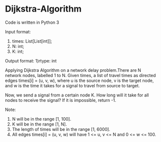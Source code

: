 # Dijkstra-Algorithm

Code is written in Python 3

Input format:
1) times: List[List[int]];
2) N: int;
3) K: int;

Output format:
1)rtype: int
       

Applying Dijkstra Algorithm on a network delay problem.There are N network nodes, labelled 1 to N.
Given times, a list of travel times as directed edges times[i] = (u, v, w), where u is the source node, v is the target node, and w is the time it takes for a signal to travel from source to target.

Now, we send a signal from a certain node K. How long will it take for all nodes to receive the signal? If it is impossible, return -1.

Note:
1) N will be in the range [1, 100].
2) K will be in the range [1, N].
3) The length of times will be in the range [1, 6000].
4) All edges times[i] = (u, v, w) will have 1 <= u, v <= N and 0 <= w <= 100.

